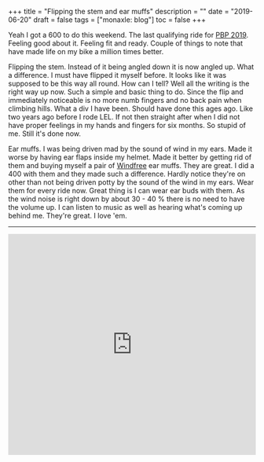 +++
title = "Flipping the stem and ear muffs"
description = ""
date = "2019-06-20"
draft = false
tags = ["monaxle: blog"]
toc = false
+++

Yeah I got a 600 to do this weekend. The last qualifying ride for [PBP 2019](http://www.paris-brest-paris.org). Feeling good about it. Feeling fit and ready. Couple of things to note that have made life on my bike a million times better. 

Flipping the stem. Instead of it being angled down it is now angled up. What a difference. I must have flipped it myself before. It looks like it was supposed to be this way all round. How can I tell? Well all the writing is the right way up now. Such a simple and basic thing to do. Since the flip and immediately noticeable is no more numb fingers and no back pain when climbing hills. What a div I have been. Should have done this ages ago. Like two years ago before I rode LEL. If not then straight after when I did not have proper feelings in my hands and fingers for six months. So stupid of me. Still it's done now.

Ear muffs. I was being driven mad by the sound of wind in my ears. Made it worse by having ear flaps inside my helmet. Made it better by getting rid of them and buying myself a pair of [Windfree](https://www.windfree.se/) ear muffs. They are great. I did a 400 with them and they made such a difference. Hardly notice they're on other than not being driven potty by the sound of the wind in my ears. Wear them for every ride now. Great thing is I can wear ear buds with them. As the wind noise is right down by about 30 - 40 % there is no need to have the volume up. I can listen to music as well as hearing what's coming up behind me. They're great. I love 'em.   

***
<div style="display: flex; justify-content: center;">
    <iframe width="800" height="450" src="https://www.youtube.com/embed/aTa9iCXHMh4?si=kI2SdTeyqyB0R4YP" title="YouTube video player" frameborder="0" allow="accelerometer; autoplay; clipboard-write; encrypted-media; gyroscope; picture-in-picture; web-share" referrerpolicy="strict-origin-when-cross-origin" allowfullscreen></iframe>
</div>